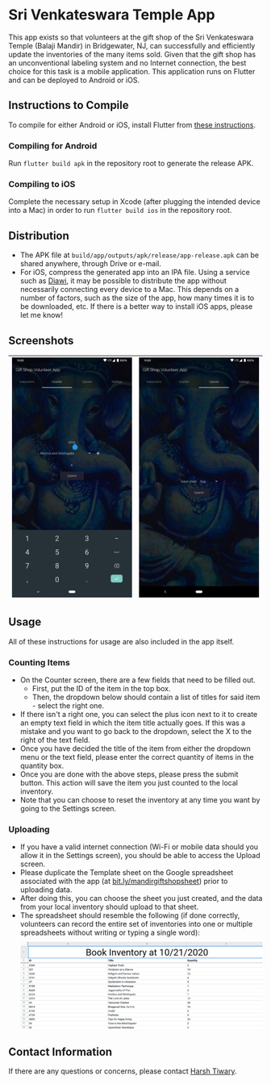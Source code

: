 # Sri Venkateswara Temple App

This app exists so that volunteers at the gift shop of the Sri Venkateswara Temple (Balaji Mandir) in Bridgewater, NJ, can successfully and efficiently update the inventories of the many items sold. Given that the gift shop has an unconventional labeling system and no Internet connection, the best choice for this task is a mobile application. This application runs on Flutter and can be deployed to Android or iOS.

Instructions to Compile
------

To compile for either Android or iOS, install Flutter from [these instructions](https://flutter.io/setup).

### Compiling for Android

Run `flutter build apk` in the repository root to generate the release APK.

### Compiling to iOS

Complete the necessary setup in Xcode (after plugging the intended device into a Mac) in order to run `flutter build ios` in the repository root.

Distribution
------

  * The APK file at `build/app/outputs/apk/release/app-release.apk` can be shared anywhere, through Drive or e-mail.
  * For iOS, compress the generated app into an IPA file. Using a service such as [Diawi](https://diawi.com), it may be possible to distribute the app without necessarily connecting every device to a Mac. This depends on a number of factors, such as the size of the app, how many times it is to be downloaded, etc. If there is a better way to install iOS apps, please let me know!

Screenshots
------

| ![Counter](/docs/images/mobileform.png)  | ![Uploader](/docs/images/uploader.png) |
|:---:|:---:|

Usage
------

All of these instructions for usage are also included in the app itself.

### Counting Items

  * On the Counter screen, there are a few fields that need to be filled out.
    - First, put the ID of the item in the top box.
    - Then, the dropdown below should contain a list of titles for said item - select the right one.
  * If there isn\'t a right one, you can select the plus icon next to it to create an empty text field in which the item title actually goes. If this was a mistake and you want to go back to the dropdown, select the X to the right of the text field.
  * Once you have decided the title of the item from either the dropdown menu or the text field, please enter the correct quantity of items in the quantity box.
  * Once you are done with the above steps, please press the submit button. This action will save the item you just counted to the local inventory.
  * Note that you can choose to reset the inventory at any time you want by going to the Settings screen.

### Uploading

  * If you have a valid internet connection (Wi-Fi or mobile data should you allow it in the Settings screen), you should be able to access the Upload screen.
  * Please duplicate the Template sheet on the Google spreadsheet associated with the app (at [bit.ly/mandirgiftshopsheet](https://bit.ly/mandirgiftshopsheet)) prior to uploading data.
  * After doing this, you can choose the sheet you just created, and the data from your local inventory should upload to that sheet.
  * The spreadsheet should resemble the following (if done correctly, volunteers can record the entire set of inventories into one or multiple spreadsheets without writing or typing a single word): <img alt="Spreadsheet" src="docs/images/spreadsheet.png" style="margin-top: 10px;"/>

Contact Information
------
If there are any questions or concerns, please contact [Harsh Tiwary](https://github.com/notnotharsh).
